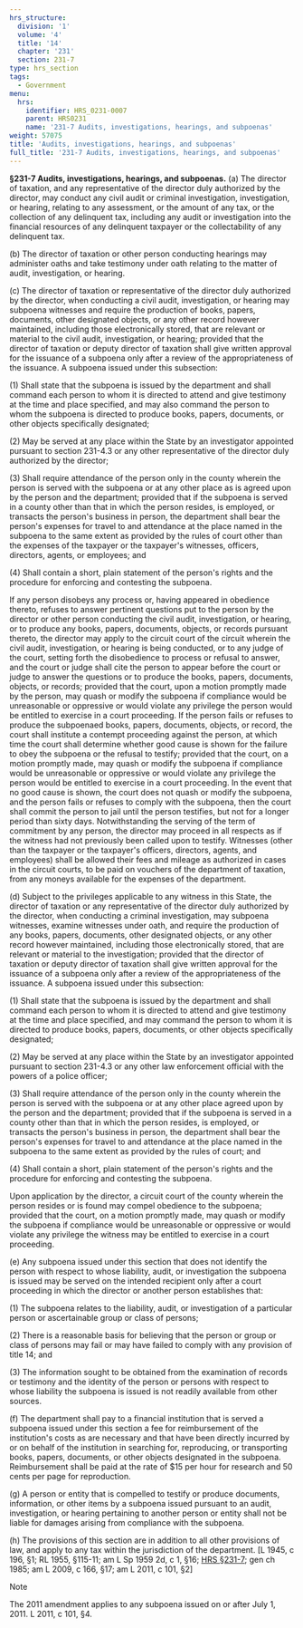 ```yaml
---
hrs_structure:
  division: '1'
  volume: '4'
  title: '14'
  chapter: '231'
  section: 231-7
type: hrs_section
tags:
  - Government
menu:
  hrs:
    identifier: HRS_0231-0007
    parent: HRS0231
    name: '231-7 Audits, investigations, hearings, and subpoenas'
weight: 57075
title: 'Audits, investigations, hearings, and subpoenas'
full_title: '231-7 Audits, investigations, hearings, and subpoenas'
---
```

**§231-7 Audits, investigations, hearings, and subpoenas.** (a) The director of taxation, and any representative of the director duly authorized by the director, may conduct any civil audit or criminal investigation, investigation, or hearing, relating to any assessment, or the amount of any tax, or the collection of any delinquent tax, including any audit or investigation into the financial resources of any delinquent taxpayer or the collectability of any delinquent tax.

(b) The director of taxation or other person conducting hearings may administer oaths and take testimony under oath relating to the matter of audit, investigation, or hearing.

(c) The director of taxation or representative of the director duly authorized by the director, when conducting a civil audit, investigation, or hearing may subpoena witnesses and require the production of books, papers, documents, other designated objects, or any other record however maintained, including those electronically stored, that are relevant or material to the civil audit, investigation, or hearing; provided that the director of taxation or deputy director of taxation shall give written approval for the issuance of a subpoena only after a review of the appropriateness of the issuance. A subpoena issued under this subsection:

(1) Shall state that the subpoena is issued by the department and shall command each person to whom it is directed to attend and give testimony at the time and place specified, and may also command the person to whom the subpoena is directed to produce books, papers, documents, or other objects specifically designated;

(2) May be served at any place within the State by an investigator appointed pursuant to section 231-4.3 or any other representative of the director duly authorized by the director;

(3) Shall require attendance of the person only in the county wherein the person is served with the subpoena or at any other place as is agreed upon by the person and the department; provided that if the subpoena is served in a county other than that in which the person resides, is employed, or transacts the person's business in person, the department shall bear the person's expenses for travel to and attendance at the place named in the subpoena to the same extent as provided by the rules of court other than the expenses of the taxpayer or the taxpayer's witnesses, officers, directors, agents, or employees; and

(4) Shall contain a short, plain statement of the person's rights and the procedure for enforcing and contesting the subpoena.

If any person disobeys any process or, having appeared in obedience thereto, refuses to answer pertinent questions put to the person by the director or other person conducting the civil audit, investigation, or hearing, or to produce any books, papers, documents, objects, or records pursuant thereto, the director may apply to the circuit court of the circuit wherein the civil audit, investigation, or hearing is being conducted, or to any judge of the court, setting forth the disobedience to process or refusal to answer, and the court or judge shall cite the person to appear before the court or judge to answer the questions or to produce the books, papers, documents, objects, or records; provided that the court, upon a motion promptly made by the person, may quash or modify the subpoena if compliance would be unreasonable or oppressive or would violate any privilege the person would be entitled to exercise in a court proceeding. If the person fails or refuses to produce the subpoenaed books, papers, documents, objects, or record, the court shall institute a contempt proceeding against the person, at which time the court shall determine whether good cause is shown for the failure to obey the subpoena or the refusal to testify; provided that the court, on a motion promptly made, may quash or modify the subpoena if compliance would be unreasonable or oppressive or would violate any privilege the person would be entitled to exercise in a court proceeding. In the event that no good cause is shown, the court does not quash or modify the subpoena, and the person fails or refuses to comply with the subpoena, then the court shall commit the person to jail until the person testifies, but not for a longer period than sixty days. Notwithstanding the serving of the term of commitment by any person, the director may proceed in all respects as if the witness had not previously been called upon to testify. Witnesses (other than the taxpayer or the taxpayer's officers, directors, agents, and employees) shall be allowed their fees and mileage as authorized in cases in the circuit courts, to be paid on vouchers of the department of taxation, from any moneys available for the expenses of the department.

(d) Subject to the privileges applicable to any witness in this State, the director of taxation or any representative of the director duly authorized by the director, when conducting a criminal investigation, may subpoena witnesses, examine witnesses under oath, and require the production of any books, papers, documents, other designated objects, or any other record however maintained, including those electronically stored, that are relevant or material to the investigation; provided that the director of taxation or deputy director of taxation shall give written approval for the issuance of a subpoena only after a review of the appropriateness of the issuance. A subpoena issued under this subsection:

(1) Shall state that the subpoena is issued by the department and shall command each person to whom it is directed to attend and give testimony at the time and place specified, and may command the person to whom it is directed to produce books, papers, documents, or other objects specifically designated;

(2) May be served at any place within the State by an investigator appointed pursuant to section 231-4.3 or any other law enforcement official with the powers of a police officer;

(3) Shall require attendance of the person only in the county wherein the person is served with the subpoena or at any other place agreed upon by the person and the department; provided that if the subpoena is served in a county other than that in which the person resides, is employed, or transacts the person's business in person, the department shall bear the person's expenses for travel to and attendance at the place named in the subpoena to the same extent as provided by the rules of court; and

(4) Shall contain a short, plain statement of the person's rights and the procedure for enforcing and contesting the subpoena.

Upon application by the director, a circuit court of the county wherein the person resides or is found may compel obedience to the subpoena; provided that the court, on a motion promptly made, may quash or modify the subpoena if compliance would be unreasonable or oppressive or would violate any privilege the witness may be entitled to exercise in a court proceeding.

(e) Any subpoena issued under this section that does not identify the person with respect to whose liability, audit, or investigation the subpoena is issued may be served on the intended recipient only after a court proceeding in which the director or another person establishes that:

(1) The subpoena relates to the liability, audit, or investigation of a particular person or ascertainable group or class of persons;

(2) There is a reasonable basis for believing that the person or group or class of persons may fail or may have failed to comply with any provision of title 14; and

(3) The information sought to be obtained from the examination of records or testimony and the identity of the person or persons with respect to whose liability the subpoena is issued is not readily available from other sources.

(f) The department shall pay to a financial institution that is served a subpoena issued under this section a fee for reimbursement of the institution's costs as are necessary and that have been directly incurred by or on behalf of the institution in searching for, reproducing, or transporting books, papers, documents, or other objects designated in the subpoena. Reimbursement shall be paid at the rate of $15 per hour for research and 50 cents per page for reproduction.

(g) A person or entity that is compelled to testify or produce documents, information, or other items by a subpoena issued pursuant to an audit, investigation, or hearing pertaining to another person or entity shall not be liable for damages arising from compliance with the subpoena.

(h) The provisions of this section are in addition to all other provisions of law, and apply to any tax within the jurisdiction of the department. [L 1945, c 196, §1; RL 1955, §115-11; am L Sp 1959 2d, c 1, §16; [HRS §231-7](/title-14/chapter-231/section-231-7/); gen ch 1985; am L 2009, c 166, §17; am L 2011, c 101, §2]

Note

The 2011 amendment applies to any subpoena issued on or after July 1, 2011\. L 2011, c 101, §4.